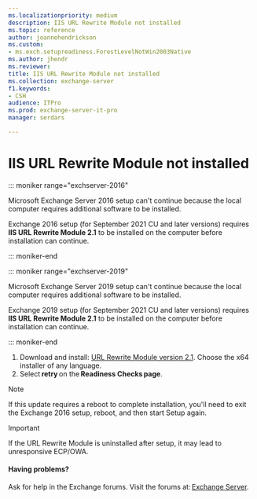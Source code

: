 ```yaml
---
ms.localizationpriority: medium
description: IIS URL Rewrite Module not installed 
ms.topic: reference
author: joannehendrickson
ms.custom:
- ms.exch.setupreadiness.ForestLevelNotWin2003Native
ms.author: jhendr
ms.reviewer: 
title: IIS URL Rewrite Module not installed 
ms.collection: exchange-server
f1.keywords:
- CSH
audience: ITPro
ms.prod: exchange-server-it-pro
manager: serdars

---
```

# IIS URL Rewrite Module not installed  

::: moniker range="exchserver-2016"

Microsoft Exchange Server 2016 setup can't continue because the local computer requires additional software to be installed. 

Exchange 2016 setup (for September 2021 CU and later versions) requires **IIS URL Rewrite Module 2.1** to be installed on the computer before installation can continue. 

::: moniker-end


::: moniker range="exchserver-2019"

Microsoft Exchange Server 2019 setup can't continue because the local computer requires additional software to be installed.

Exchange 2019 setup (for September 2021 CU and later versions) requires **IIS URL Rewrite Module 2.1** to be installed on the computer before installation can continue. 


::: moniker-end

1. Download and install:  [URL Rewrite Module version 2.1](https://www.iis.net/downloads/microsoft/url-rewrite). Choose the x64 installer of any language.
2. Select **retry** on the **Readiness Checks page**. 


>[!Note]
>If this update requires a reboot to complete installation, you'll need to exit the Exchange 2016 setup, reboot, and then start Setup again. 

 
>[!Important]
>If the URL Rewrite Module is uninstalled after setup, it may lead to unresponsive ECP/OWA. 

#### Having problems?
Ask for help in the Exchange forums. Visit the forums at: [Exchange Server](https://social.technet.microsoft.com/forums/office/home?category=exchangeserver). 
